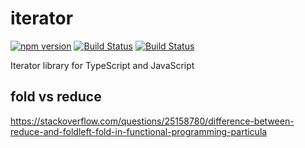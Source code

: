 # iterator

[![npm version](https://badge.fury.io/js/%40ts-common%2Fiterator.svg)](https://badge.fury.io/js/%40ts-common%2Fiterator) [![Build Status](https://travis-ci.org/ts-common/iterator.svg?branch=master)](https://travis-ci.org/ts-common/iterator) [![Build Status](https://dev.azure.com/ts-common/ts-common/_apis/build/status/ts-common.iterator)](https://dev.azure.com/ts-common/ts-common/_build/latest?definitionId=1)

Iterator library for TypeScript and JavaScript

## fold vs reduce

https://stackoverflow.com/questions/25158780/difference-between-reduce-and-foldleft-fold-in-functional-programming-particula
